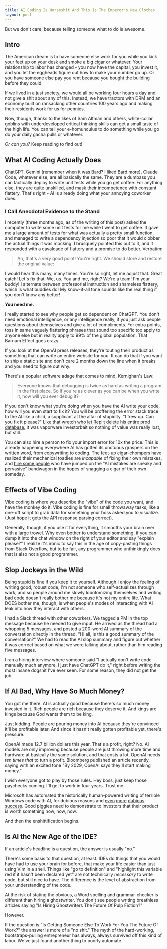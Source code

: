 ```yaml
---
title: AI Coding Is Horseshit And This Is The Emperor's New Clothes
layout: post
---
```


But we don't care, because telling someone what to do is awesome.

## Intro
The American dream is to have someone else work for you while you kick your feet up on your desk and smoke a big cigar or whatever. Your relationship to labor has changed - you now have the capital, you invest it, and you let the eggheads figure out how to make your number go up. Or you have someone else pay you rent because you bought the building before they could.

If we lived in a just society, we would all be working four hours a day and not give a shit about any of this. Instead, we have tractors with DRM and an economy built on ransacking other countries 100 years ago and making their residents work for us for pennies.

Now, though, thanks to the likes of Sam Altman and others, white-collar goblins with underdeveloped critical thinking skills can get a small taste of the high life. You can tell your e-homunculus to do something while you go do your daily gacha pulls or whatever.

_Or can you?_ Keep reading to find out!

## What AI Coding Actually Does
ChatGPT, Gemini (remember when it was Bard? I liked Bard more), Claude Code, whatever else, are all basically the same. They are a dumbass you can tactically deploy to write unit tests while you go get coffee. For anything else, they are quite unskilled, and mask their incompetence with constant flattery. That's right - AI is already doing what your annoying coworker does.

### I Call Anecdotal Evidence to the Stand

I recently (three months ago, as of the writing of this post) asked the computer to write some unit tests for me while I went to get coffee. It gave me a large amount of tests for what was actually a pretty small function, and managed to write a dependency injection so poor that it would clobber the actual things it was mocking. I brusquely pointed this out to it, and it responded with a cavalcade of flattery and a promise to do better. Verbatim:

> Ah, that's a very good point! You're right. We should store and restore the original value:

I would hear this many, many times. You're so right, let me adjust that. Great catch! Let's fix that. We, us. You and me, right? We're a team! I'm your buddy! I alternate between professorial instruction and shameless flattery, which is what buddies do! My know-it-all tone sounds like the real thing if you don't know any better!

**You need me.**

I really started to see why people get so dependent on ChatGPT. You don't need emotional intelligence, or any intelligence really, if you just ask people questions about themselves and give a lot of compliments. For extra points, toss in same vaguely flattering phrases that sound too specific too apply to anyone else but in reality apply to 99% of the global population. That Barnum Effect goes crazy.

If you look at the OpenAI press releases, they're touting their product as something that can write an entire website for you. It can do that if you want to ship a static site and don't care 2 months down the line when it breaks and you need to figure out why.

There's a popular software adage that comes to mind, Kernighan's Law:

> Everyone knows that debugging is twice as hard as writing a program in the first place. So if you're as clever as you can be when you write it, how will you ever debug it?

If you don't know what you're doing when you have the AI write your code, how will you even start to fix it? You will be proffering the error stack trace to the AI like a child, a supplicant at the altar of stupidity. "I frew up. Can you fix it please?" [Like that wretch who let Replit delete his entire prod database.](https://old.reddit.com/r/OpenAI/comments/1m4lqvh/replit_ai_went_rogue_deleted_a_companys_entire/) It was vaporware investorbait so nothing of value was really lost, but still.

You can also hire a person to fix your import error for 10x the price. This is already happening everywhere AI has gotten its unctuous graspers on the written word, from copywriting to coding. The feet-up cigar-chompers have realized their mechanical toadies are _incapable_ of fixing their own mistakes, and [hire some people](https://futurism.com/companies-fixing-ai-replacement-mistakes) who have jumped on the "AI mistakes are sneaky and pervasive" bandwagon in the hopes of snagging a cigar of their own someday.

## Effects of Vibe Coding
Vibe coding is where you describe the "vibe" of the code you want, and have the monkey do it. Vibe coding is fine for small throwaway tasks, like a one-off script to grab data for something your boss asked you to visualize. (Just hope it gets the API response parsing correct).

Generally, though, if you use it for everything, it smooths your brain over with a large trowel. Why even bother to understand something, if you can dump it into the chat window on the right of your editor and say "explain please?" I realize it's ironic to say this in the age of copy-pasting things from Stack Overflow, but to be fair, any programmer who unthinkingly does that is also not a good programmer.

## Slop Jockeys in the Wild
Being stupid is fine if you keep it to yourself. Although I enjoy the feeling of writing good, robust code, I'm not someone who self-actualizes through work, and so people around me slowly lobotomizing themselves and writing bad code doesn't really bother me because it's not my entire life. What DOES bother me, though, is when people's modes of interacting with AI leak into how they interact with others.

I had a Slack thread with other coworkers. We tagged a PM in the top message because he needed to give input. He arrived as the thread had a whopping 5 messages, and posted a 200-word AI summary of the conversation directly in the thread. "Hi all, is this a good summary of the conversation?" We had to read the AI slop summary and figure out whether it was correct based on what we were talking about, rather than him reading five messages.

I ran a hiring interview where someone said "I actually don't write code manually much anymore, I just have ChatGPT do it," right before writing the most insane dogshit I've ever seen. For some reason, they did not get the job.

## If AI Bad, Why Have So Much Money?
You got me there. AI is actually good because there's so much money invested in it. Rich people are rich because they deserve it. And kings are kings because God wants them to be king.

Just kidding. People are pouring money into AI because they're convinced it'll be profitable later. And since it hasn't really gotten profitable yet, there's pressure.

OpenAI made 12.7 billion dollars this year. That's a profit, right? No. AI models are only improving because people are just throwing more time and hardware at basically the same solution, and that costs a lot. OpenAI needs _ten times that_ to turn a profit. Bloomberg published an article recently, saying with an excited tone "By 2029, OpenAI says they'll start making money."

I wish everyone got to play by those rules. Hey boss, just keep those paychecks coming. I'll get to work in four years. Trust me.

Microsoft has automated the historically human-powered writing of terrible Windows code with AI, for dubious reasons and [even](https://github.com/dotnet/runtime/pull/115762) [more](https://github.com/dotnet/runtime/pull/115743) [dubious](https://github.com/dotnet/runtime/pull/115733) [success](https://github.com/dotnet/runtime/pull/115732). Good piggies need to demonstrate to investors that their product is worth something now, now, now.

And then the enshittification begins.

## Is AI the New Age of the IDE?
If an article's headline is a question, the answer is usually "no."

There's some basis to that question, at least. IDEs do things that you would have had to use your brain for before, that make your life easier than just using Vim in a shell. Things like "go to definition" and "highlight this variable red if it hasn't been declared yet" are not technically _necessary_ to write code, but still nice to have. The difference is the level of abstraction from your understanding of the code.

At the risk of stating the obvious, a Word spelling and grammar-checker is different than hiring a ghostwriter. You don't see people writing breathless articles saying "Is Hiring Ghostwriters The Future Of Pulp Fiction?"

However.

If the question is "Is Getting Someone Else To Work For You The Future Of Work?" the answer is more of a "no shit." The myth of the hard-working, bootstraps-pulling entrepreneur has always, always survived off this kind of labor. We've just found another thing to poorly automate.
